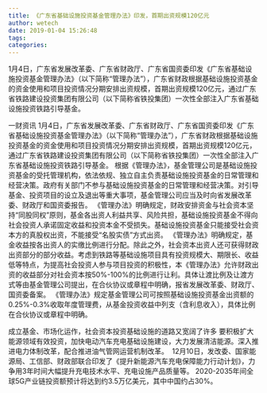 ```yaml
---
title: 《广东省基础设施投资基金管理办法》印发，首期出资规模120亿元
author: wetech
date: 2019-01-04 15:26:48
tags: 
categories: 
---
```

1月4日，广东省发展改革委、广东省财政厅、广东省国资委印发《广东省基础设施投资基金管理办法》（以下简称“管理办法”），广东省财政根据基础设施投资基金的资金使用和项目投资情况分期安排出资规模，首期出资规模120亿元，通过广东省铁路建设投资集团有限公司（以下简称省铁投集团）一次性全部注入广东省基础设施投资铁路引导基金。
<!-- more -->
一财资讯
1月4日，广东省发展改革委、广东省财政厅、广东省国资委印发《广东省基础设施投资基金管理办法》（以下简称“管理办法”），广东省财政根据基础设施投资基金的资金使用和项目投资情况分期安排出资规模，首期出资规模120亿元，通过广东省铁路建设投资集团有限公司（以下简称省铁投集团）一次性全部注入广东省基础设施投资铁路引导基金。
根据《管理办法》，基金管理公司是基础设施投资基金的受托管理机构，依法依规、独立自主负责基础设施投资基金的日常管理和经营决策。政府有关部门不参与基础设施投资基金的日常管理和经营决策。对引导基金、投资项目的设立及退出等重大事项，基金管理公司应当及时向省发展改革委、财政厅和国资委报告。
《管理办法》明确规定，财政安排资金与社会资本坚持“同股同权”原则，基金各出资人利益共享、风险共担，基础设施投资基金不得向社会投资人承诺固定收益和投资本金不受损失。基础设施投资基金只能接受社会资本方的真股权出资，不能接受“名股实债”方式出资。
《管理办法》明确规定，基金收益按各出资人的实缴比例进行分配。除此之外，社会资本出资人还可获得财政出资部分的部分收益。考虑到铁路等基础设施项目具有投资规模大、期限长、收益低等特点，为提高社会投资人参与项目投资的积极性，本《管理办法》允许财政出资的收益部分对社会资本按50%-100%的比例进行让利。具体让渡比例及让渡方式等由基金管理公司提出，在合伙协议或章程中明确，报省发展改革委、财政厅、国资委备案。
《管理办法》规定基金管理公司可按照基础设施投资基金出资额的0.25%-0.3%收取年度管理费，从基金投资收益中列支（含利息收入），具体比例在合伙协议或章程中明确。
 
 
成立基金、市场化运作，社会资本投资基础设施的道路又宽阔了许多
要积极扩大能源领域有效投资，加快电动汽车充电基础设施建设，大力发展清洁能源。深入推进电力体制改革，配合推进油气管网运营机制改革。 
12月10日，发改委、国家能源局、工信部、财政部联合印发了《提升新能源汽车充电保障能力行动计划》，力争用3年时间大幅提升充电技术水平、充电设施产品质量等。
2020-2035年间全球5G产业链投资额预计将达到约3.5万亿美元，其中中国约占30%。

